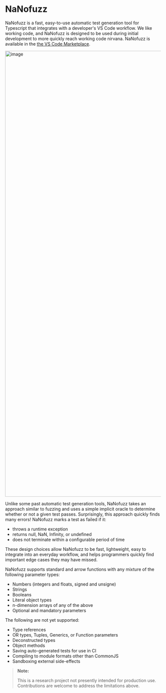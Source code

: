 # NaNofuzz
NaNofuzz is a fast, easy-to-use automatic test generation tool for Typescript that integrates with a developer's VS Code workflow.  We like working code, and NaNofuzz is designed to be used during initial development to more quickly reach working code nirvana.  NaNofuzz is available in the [the VS Code Marketplace](https://marketplace.visualstudio.com/items?itemName=penrose.nanofuzz).

<img width="1440" alt="image" src="https://user-images.githubusercontent.com/22134678/182907479-01dcf1dc-de09-4d55-af56-1837639d78af.png">

Unlike some past automatic test generation tools, NaNofuzz takes an approach similar to fuzzing and uses a simple implicit oracle to determine whether or not a given test passes. Surprisingly, this approach quickly finds many errors! NaNofuzz marks a test as failed if it:
 - throws a runtime exception
 - returns null, NaN, Infinity, or undefined
 - does not terminate within a configurable period of time

These design choices allow NaNofuzz to be fast, lightweight, easy to integrate into an everyday workflow, and helps programmers quickly find important edge cases they may have missed.

NaNofuzz supports standard and arrow functions with any mixture of the following parameter types:
 - Numbers (integers and floats, signed and unsigne)
 - Strings
 - Booleans
 - Literal object types
 - n-dimension arrays of any of the above
 - Optional and mandatory parameters

The following are not yet supported:
 - Type references
 - OR types, Tuples, Generics, or Function parameters
 - Deconstructed types
 - Object methods
 - Saving auto-generated tests for use in CI
 - Compiling to module formats other than CommonJS
 - Sandboxing external side-effects

> **Note:**
>
> This is a research project not presently intended for production use. Contributions are welcome to address the limitations above.